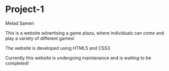 # Project-1

Melad Sameri

This is a website advertising a game plaza, where individuals can come 
and play a variety of different games!

The website is developed using HTML5 and CSS3

Currently this website is undergoing maintenance and is waiting to be completed!